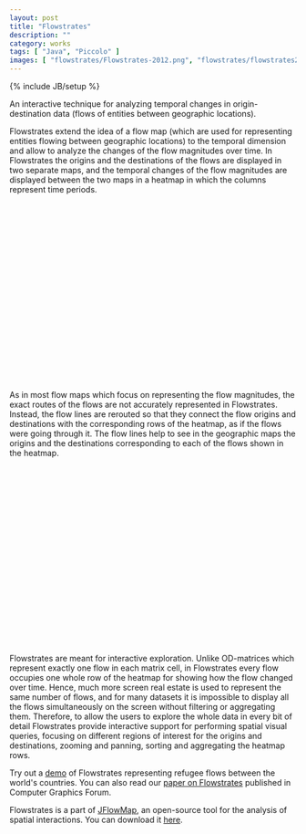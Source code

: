 ```yaml
---
layout: post
title: "Flowstrates"
description: ""
category: works
tags: [ "Java", "Piccolo" ]
images: [ "flowstrates/Flowstrates-2012.png", "flowstrates/flowstrates2.png", "flowstrates/lasso.png", "flowstrates/flowline-coloring.png", "flowstrates/totals-in-maps4.png", "flowstrates/ethiopia-somalia-diff-staircase-full2--with-rect.png" ]
---
```

{% include JB/setup %}


An interactive technique for analyzing temporal changes in origin-destination data (flows of entities between geographic locations). 

Flowstrates extend the idea of a flow map (which are used for representing entities flowing between geographic locations) to the temporal dimension and allow to analyze the changes of the flow magnitudes over time. In Flowstrates the origins and the destinations of the flows are displayed in two separate maps, and the temporal changes of the flow magnitudes are displayed between the two maps in a heatmap in which the columns represent time periods.

<object width="560" height="315"><param name="movie" value="http://www.youtube.com/v/nij8OUyiaV0?version=3&amp;hl=en_US"></param><param name="allowFullScreen" value="true"></param><param name="allowscriptaccess" value="always"></param><embed src="http://www.youtube.com/v/nij8OUyiaV0?version=3&amp;hl=en_US" type="application/x-shockwave-flash" width="560" height="315" allowscriptaccess="always" allowfullscreen="true"></embed></object>

As in most flow maps which focus on representing the flow magnitudes, the exact routes of the flows are not accurately represented in Flowstrates. Instead, the flow lines are rerouted so that they connect the flow origins and destinations with the corresponding rows of the heatmap, as if the flows were going through it. The flow lines help to see in the geographic maps the origins and the destinations corresponding to each of the flows shown in the heatmap.

<object width="560" height="315"><param name="movie" value="http://www.youtube.com/v/UQPN7o6A3Cg?version=3&amp;hl=en_US&amp;rel=0"></param><param name="allowFullScreen" value="true"></param><param name="allowscriptaccess" value="always"></param><embed src="http://www.youtube.com/v/UQPN7o6A3Cg?version=3&amp;hl=en_US&amp;rel=0" type="application/x-shockwave-flash" width="560" height="315" allowscriptaccess="always" allowfullscreen="true"></embed></object>


Flowstrates are meant for interactive exploration. Unlike OD-matrices which represent exactly one flow in each matrix cell, in Flowstrates every flow occupies one whole row of the heatmap for showing how the flow changed over time. Hence, much more screen real estate is used to represent the same number of flows, and for many datasets it is impossible to display all the flows simultaneously on the screen without filtering or aggregating them. Therefore, to allow the users to explore the whole data in every bit of detail Flowstrates provide interactive support for performing spatial visual queries, focusing on different regions of interest for the origins and destinations, zooming and panning, sorting and aggregating the heatmap rows.

Try out a [demo](http://jflowmap.googlecode.com/svn/trunk/JFlowMap/demo/demo-applets.html?refugees-flowstrates) of Flowstrates representing refugee flows between the world's countries. You can also read our [paper on Flowstrates](http://diuf.unifr.ch/people/boyandii/papers/flowstrates-eurovis11.pdf) published in Computer Graphics Forum.

Flowstrates is a part of [JFlowMap](https://code.google.com/p/jflowmap/), an open-source tool for the analysis of spatial interactions. You can download it [here](https://code.google.com/p/jflowmap/downloads/list).


